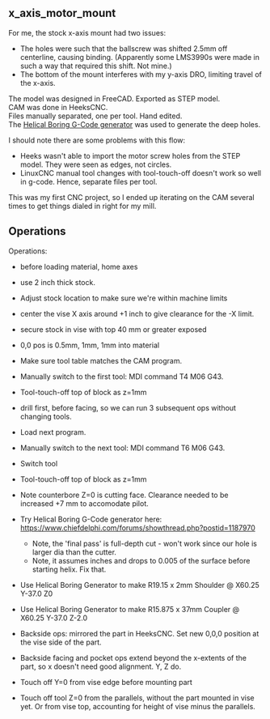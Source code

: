 ## x_axis_motor_mount
For me, the stock x-axis mount had two issues:   
- The holes were such that the ballscrew was shifted 2.5mm off centerline, causing binding.  (Apparently some LMS3990s were made in such a way that required this shift.  Not mine.)  
- The bottom of the mount interferes with my y-axis DRO, limiting travel of the x-axis.

The model was designed in FreeCAD. Exported as STEP model.  
CAM was done in HeeksCNC.  
Files manually separated, one per tool.  Hand edited.  
The [Helical Boring G-Code generator](https://www.chiefdelphi.com/forums/showthread.php?postid=1187970) was used to generate the deep holes.  

I should note there are some problems with this flow:  
- Heeks wasn't able to import the motor screw holes from the STEP model.  They were seen as edges, not circles.  
- LinuxCNC manual tool changes with tool-touch-off doesn't work so well in g-code.  Hence, separate files per tool.  

This was my first CNC project, so I ended up iterating on the CAM several times to get things dialed in right for my mill.

## Operations
Operations:  
- before loading material, home axes
- use 2 inch thick stock.
- Adjust stock location to make sure we're within machine limits
- center the vise X axis around +1 inch to give clearance for the -X limit.  
- secure stock in vise with top 40 mm or greater exposed
- 0,0 pos is 0.5mm, 1mm, 1mm into material
- Make sure tool table matches the CAM program.
- Manually switch to the first tool: MDI command T4 M06 G43.
- Tool-touch-off top of block as z=1mm
- drill first, before facing, so we can run 3 subsequent ops without changing tools.  
- Load next program.
- Manually switch to the next tool: MDI command T6 M06 G43.
- Switch tool
- Tool-touch-off top of block as z=1mm
- Note counterbore Z=0 is cutting face. Clearance needed to be increased +7 mm to accomodate pilot.

- Try Helical Boring G-Code generator here: https://www.chiefdelphi.com/forums/showthread.php?postid=1187970
  - Note, the 'final pass' is full-depth cut - won't work since our hole is larger dia than the cutter.
  - Note, it assumes inches and drops to 0.005 of the surface before starting helix.  Fix that.
- Use Helical Boring Generator to make R19.15 x 2mm Shoulder    @ X60.25 Y-37.0 Z0
- Use Helical Boring Generator to make R15.875 x 37mm Coupler   @ X60.25 Y-37.0 Z-2.0

- Backside ops: mirrored the part in HeeksCNC. Set new 0,0,0 position at the vise side of the part.
- Backside facing and pocket ops extend beyond the x-extents of the part, so x doesn't need good alignment.  Y, Z do.
- Touch off Y=0 from vise edge before mounting part
- Touch off tool Z=0 from the parallels, without the part mounted in vise yet.  Or from vise top, accounting for height of vise minus the parallels.

